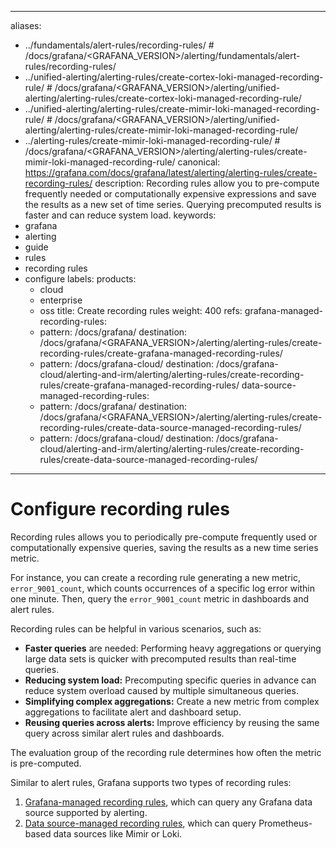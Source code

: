 -----

aliases:

- ../fundamentals/alert-rules/recording-rules/ \# /docs/grafana/\<GRAFANA\_VERSION\>/alerting/fundamentals/alert-rules/recording-rules/
- ../unified-alerting/alerting-rules/create-cortex-loki-managed-recording-rule/ \# /docs/grafana/\<GRAFANA\_VERSION\>/alerting/unified-alerting/alerting-rules/create-cortex-loki-managed-recording-rule/
- ../unified-alerting/alerting-rules/create-mimir-loki-managed-recording-rule/ \# /docs/grafana/\<GRAFANA\_VERSION\>/alerting/unified-alerting/alerting-rules/create-mimir-loki-managed-recording-rule/
- ../alerting-rules/create-mimir-loki-managed-recording-rule/ \# /docs/grafana/\<GRAFANA\_VERSION\>/alerting/alerting-rules/create-mimir-loki-managed-recording-rule/
  canonical: https://grafana.com/docs/grafana/latest/alerting/alerting-rules/create-recording-rules/
  description: Recording rules allow you to pre-compute frequently needed or computationally expensive expressions and save the results as a new set of time series. Querying precomputed results is faster and can reduce system load.
  keywords:
- grafana
- alerting
- guide
- rules
- recording rules
- configure
  labels:
  products:
  - cloud
  - enterprise
  - oss
    title: Create recording rules
    weight: 400
    refs:
    grafana-managed-recording-rules:
  - pattern: /docs/grafana/
    destination: /docs/grafana/\<GRAFANA\_VERSION\>/alerting/alerting-rules/create-recording-rules/create-grafana-managed-recording-rules/
  - pattern: /docs/grafana-cloud/
    destination: /docs/grafana-cloud/alerting-and-irm/alerting/alerting-rules/create-recording-rules/create-grafana-managed-recording-rules/
    data-source-managed-recording-rules:
  - pattern: /docs/grafana/
    destination: /docs/grafana/\<GRAFANA\_VERSION\>/alerting/alerting-rules/create-recording-rules/create-data-source-managed-recording-rules/
  - pattern: /docs/grafana-cloud/
    destination: /docs/grafana-cloud/alerting-and-irm/alerting/alerting-rules/create-recording-rules/create-data-source-managed-recording-rules/

-----

# Configure recording rules

Recording rules allows you to periodically pre-compute frequently used or computationally expensive queries, saving the results as a new time series metric.

For instance, you can create a recording rule generating a new metric, `error_9001_count`, which counts occurrences of a specific log error within one minute. Then, query the `error_9001_count` metric in dashboards and alert rules.

Recording rules can be helpful in various scenarios, such as:

- **Faster queries** are needed: Performing heavy aggregations or querying large data sets is quicker with precomputed results than real-time queries.
- **Reducing system load:** Precomputing specific queries in advance can reduce system overload caused by multiple simultaneous queries.
- **Simplifying complex aggregations:** Create a new metric from complex aggregations to facilitate alert and dashboard setup.
- **Reusing queries across alerts:** Improve efficiency by reusing the same query across similar alert rules and dashboards.

The evaluation group of the recording rule determines how often the metric is pre-computed.

Similar to alert rules, Grafana supports two types of recording rules:

1. [Grafana-managed recording rules](ref:grafana-managed-recording-rules), which can query any Grafana data source supported by alerting.
2. [Data source-managed recording rules](ref:data-source-managed-recording-rules), which can query Prometheus-based data sources like Mimir or Loki.

